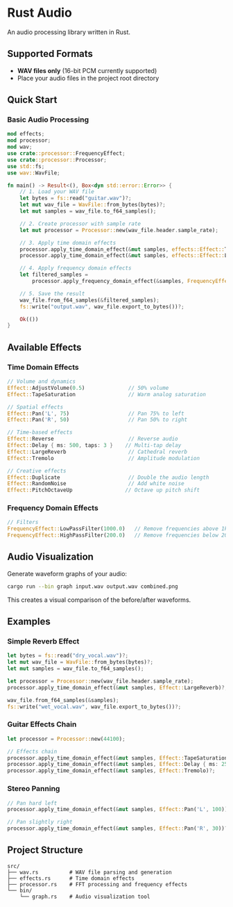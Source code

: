 # Rust Audio

An audio processing library written in Rust.

## Supported Formats

- **WAV files only** (16-bit PCM currently supported)
- Place your audio files in the project root directory

## Quick Start

### Basic Audio Processing

```rust
mod effects;
mod processor;
mod wav;
use crate::processor::FrequencyEffect;
use crate::processor::Processor;
use std::fs;
use wav::WavFile;

fn main() -> Result<(), Box<dyn std::error::Error>> {
    // 1. Load your WAV file
    let bytes = fs::read("guitar.wav")?;
    let mut wav_file = WavFile::from_bytes(bytes)?;
    let mut samples = wav_file.to_f64_samples();

    // 2. Create processor with sample rate
    let mut processor = Processor::new(wav_file.header.sample_rate);

    // 3. Apply time domain effects
    processor.apply_time_domain_effect(&mut samples, effects::Effect::Tremolo)?;
    processor.apply_time_domain_effect(&mut samples, effects::Effect::LargeReverb)?;

    // 4. Apply frequency domain effects
    let filtered_samples =
        processor.apply_frequency_domain_effect(&samples, FrequencyEffect::LowPassFilter(1000.0));

    // 5. Save the result
    wav_file.from_f64_samples(&filtered_samples);
    fs::write("output.wav", wav_file.export_to_bytes())?;

    Ok(())
}
```

## Available Effects

### Time Domain Effects

```rust
// Volume and dynamics
Effect::AdjustVolume(0.5)              // 50% volume
Effect::TapeSaturation                 // Warm analog saturation

// Spatial effects
Effect::Pan('L', 75)                   // Pan 75% to left
Effect::Pan('R', 50)                   // Pan 50% to right

// Time-based effects
Effect::Reverse                        // Reverse audio
Effect::Delay { ms: 500, taps: 3 }    // Multi-tap delay
Effect::LargeReverb                    // Cathedral reverb
Effect::Tremolo                        // Amplitude modulation

// Creative effects
Effect::Duplicate                      // Double the audio length
Effect::RandomNoise                    // Add white noise
Effect::PitchOctaveUp                 // Octave up pitch shift
```

### Frequency Domain Effects

```rust
// Filters
FrequencyEffect::LowPassFilter(1000.0)   // Remove frequencies above 1kHz
FrequencyEffect::HighPassFilter(200.0)   // Remove frequencies below 200Hz
```

## Audio Visualization

Generate waveform graphs of your audio:

```bash
cargo run --bin graph input.wav output.wav combined.png
```

This creates a visual comparison of the before/after waveforms.

## Examples

### Simple Reverb Effect

```rust
let bytes = fs::read("dry_vocal.wav")?;
let mut wav_file = WavFile::from_bytes(bytes)?;
let mut samples = wav_file.to_f64_samples();

let processor = Processor::new(wav_file.header.sample_rate);
processor.apply_time_domain_effect(&mut samples, Effect::LargeReverb)?;

wav_file.from_f64_samples(&samples);
fs::write("wet_vocal.wav", wav_file.export_to_bytes())?;
```

### Guitar Effects Chain

```rust
let processor = Processor::new(44100);

// Effects chain
processor.apply_time_domain_effect(&mut samples, Effect::TapeSaturation)?;
processor.apply_time_domain_effect(&mut samples, Effect::Delay { ms: 250, taps: 2 })?;
processor.apply_time_domain_effect(&mut samples, Effect::Tremolo)?;
```

### Stereo Panning

```rust
// Pan hard left
processor.apply_time_domain_effect(&mut samples, Effect::Pan('L', 100))?;

// Pan slightly right
processor.apply_time_domain_effect(&mut samples, Effect::Pan('R', 30))?;
```

## Project Structure

```
src/
├── wav.rs          # WAV file parsing and generation
├── effects.rs      # Time domain effects
├── processor.rs    # FFT processing and frequency effects
└── bin/
    └── graph.rs    # Audio visualization tool
```
